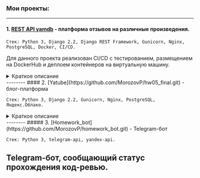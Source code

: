 ### Мои проекты: 
--------
#### 1. [REST API yamdb](https://github.com/MorozovP/yamdb_final) - платформа отзывов на различные произведения.

`Стек: Python 3, Django 2.2, Django REST Framework, Gunicorn, Nginx, PostgreSQL, Docker, CI/CD.
`

Для данного проекта реализован CI/CD с тестированием, размещением на DockerHub и деплоем контейнеров на виртуальную машину.

<details>
  <summary> Краткое описание </summary>
Проект YaMDb собирает отзывы (Review) пользователей на произведения (Titles). Произведения делятся на категории: «Книги», «Фильмы», «Музыка».

Произведению может быть присвоен жанр (Genre) из списка предустановленных ( например, «Сказка», «Рок» или «Артхаус»). Новые жанры может создавать только администратор.

Пользователи оставляют к произведениям текстовые отзывы (Review) и ставят произведению оценку в диапазоне от одного до десяти (целое число); из пользовательских оценок формируется усреднённая оценка произведения — рейтинг (целое число).
</details>
--------
#### 2. [Yatube](https://github.com/MorozovP/hw05_final.git) - блог-платформа

`Стек: Python 3, Django 2.2, Gunicorn, Nginx, PostgreSQL, Яндекс.Облако.
`

<details>
  <summary> Краткое описание </summary>
регистрация пользователей с возможностью восстановления пароля,

подписка на авторов, добавление комментариев, поиск, кеширование, пагинация.

</details>
--------
##### 3. [Homework_bot](https://github.com/MorozovP/homework_bot.git) - Telegram-бот

`Стек: Python 3, telegram-api, yandex-api.`

Telegram-бот, сообщающий статус прохождения код-ревью.
--------
